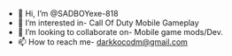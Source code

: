 - 👋 Hi, I’m @SADBOYexe-818
- 👀 I’m interested in- Call Of Duty Mobile Gameplay
- 💞️ I’m looking to collaborate on- Mobile game mods/Dev.
- 📫 How to reach me- darkkocodm@gmail.com

<!---
SADBOYexe-818/SADBOYexe-818 is a ✨ special ✨ repository because its `README.md` (this file) appears on your GitHub profile.
You can click the Preview link to take a look at your changes.
--->
